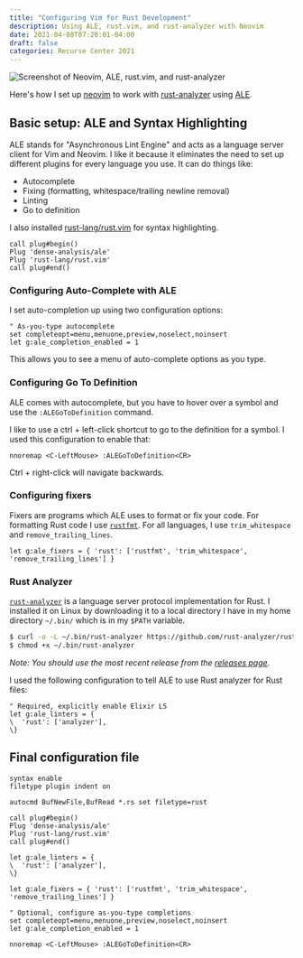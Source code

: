 ```yaml
---
title: "Configuring Vim for Rust Development"
description: Using ALE, rust.vim, and rust-analyzer with Neovim
date: 2021-04-08T07:20:01-04:00
draft: false
categories: Recurse Center 2021
---
```


![Screenshot of Neovim, ALE, rust.vim, and rust-analyzer](/neovimrust.png)

Here's how I set up [neovim](https://neovim.io/) to work with [rust-analyzer](https://rust-analyzer.github.io/) using [ALE](https://github.com/dense-analysis/ale).

## Basic setup: ALE and Syntax Highlighting

ALE stands for "Asynchronous Lint Engine" and acts as a language server client for Vim and Neovim. I like it because it eliminates the need to set up different plugins for every language you use. It can do things like:

- Autocomplete
- Fixing (formatting, whitespace/trailing newline removal)
- Linting
- Go to definition

I also installed [rust-lang/rust.vim](https://github.com/rust-lang/rust.vim) for syntax highlighting.

```vim
call plug#begin()
Plug 'dense-analysis/ale'
Plug 'rust-lang/rust.vim'
call plug#end()
```

### Configuring Auto-Complete with ALE

I set auto-completion up using two configuration options:

```vim
" As-you-type autocomplete
set completeopt=menu,menuone,preview,noselect,noinsert
let g:ale_completion_enabled = 1
```

This allows you to see a menu of auto-complete options as you type.

### Configuring Go To Definition

ALE comes with autocomplete, but you have to hover over a symbol and use the `:ALEGoToDefinition` command.

I like to use a ctrl + left-click shortcut to go to the definition for a symbol. I used this configuration to enable that:

```vim
nnoremap <C-LeftMouse> :ALEGoToDefinition<CR>
```

Ctrl + right-click will navigate backwards.

### Configuring fixers

Fixers are programs which ALE uses to format or fix your code. For formatting Rust code I use [`rustfmt`](https://github.com/rust-lang/rustfmt). For all languages, I use `trim_whitespace` and `remove_trailing_lines`. 

```vim
let g:ale_fixers = { 'rust': ['rustfmt', 'trim_whitespace', 'remove_trailing_lines'] }
```

### Rust Analyzer

[`rust-analyzer`](https://rust-analyzer.github.io/) is a language server protocol implementation for Rust. I installed it on Linux by downloading it to a local directory I have in my home directory `~/.bin/` which is in my `$PATH` variable.

```bash
$ curl -o -L ~/.bin/rust-analyzer https://github.com/rust-analyzer/rust-analyzer/releases/download/2021-04-12/rust-analyzer-linux 
$ chmod +x ~/.bin/rust-analyzer
```

*Note: You should use the most recent release from the [releases page](https://github.com/rust-analyzer/rust-analyzer/releases).*

I used the following configuration to tell ALE to use Rust analyzer for Rust files:

```vim
" Required, explicitly enable Elixir LS
let g:ale_linters = {
\  'rust': ['analyzer'],
\}
```

## Final configuration file

```vim
syntax enable
filetype plugin indent on

autocmd BufNewFile,BufRead *.rs set filetype=rust

call plug#begin()
Plug 'dense-analysis/ale'
Plug 'rust-lang/rust.vim'
call plug#end()

let g:ale_linters = {
\  'rust': ['analyzer'],
\}

let g:ale_fixers = { 'rust': ['rustfmt', 'trim_whitespace', 'remove_trailing_lines'] }

" Optional, configure as-you-type completions
set completeopt=menu,menuone,preview,noselect,noinsert
let g:ale_completion_enabled = 1

nnoremap <C-LeftMouse> :ALEGoToDefinition<CR>
```
